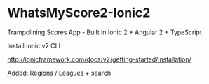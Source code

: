 # WhatsMyScore2-Ionic2
Trampolining Scores App - Built in Ionic 2 + Angular 2 + TypeScript 

Install Ionic v2 CLI

http://ionicframework.com/docs/v2/getting-started/installation/

Added: 
Regions / Leagues + search

